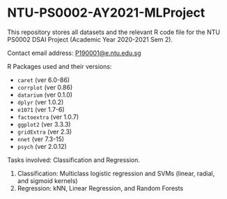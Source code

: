 # NTU-PS0002-AY2021-MLProject
This repository stores all datasets and the relevant R code file for the NTU PS0002 DSAI Project (Academic Year 2020-2021 Sem 2).

Contact email address: P190001@e.ntu.edu.sg

R Packages used and their versions:
* `caret` (ver 6.0-86)
* `corrplot` (ver 0.86)
* `datarium` (ver 0.1.0)
* `dplyr` (ver 1.0.2)
* `e1071` (ver 1.7-6)
* `factoextra` (ver 1.0.7)
* `ggplot2` (ver 3.3.3)
* `gridExtra` (ver 2.3)
* `nnet` (ver 7.3-15)
* `psych` (ver 2.0.12)

Tasks involved: Classification and Regression.
1. Classification: Multiclass logistic regression and SVMs (linear, radial, and sigmoid kernels)
2. Regression: kNN, Linear Regression, and Random Forests
